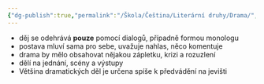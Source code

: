 ```yaml
---
{"dg-publish":true,"permalink":"/Škola/Čeština/Literární druhy/Drama/","created":"2023-11-29T15:59:25.622+01:00","updated":"2024-05-15T18:25:55.827+02:00"}
---
```


- děj se odehrává **pouze** pomocí dialogů, případně formou monologu
- postava mluví sama pro sebe, uvažuje nahlas, něco komentuje
- drama by mělo obsahovat nějakou zápletku, krizi a rozuzlení
- dělí na jednání, scény a výstupy
- Většina dramatických děl je určena spíše k předvádění na jevišti